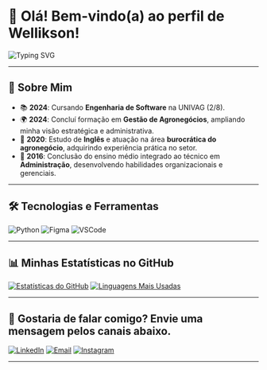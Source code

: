 # 👋 Olá! Bem-vindo(a) ao perfil de Wellikson!

![Typing SVG](https://readme-typing-svg.herokuapp.com?font=Fira+Code&color=0DF7FF&size=24&center=true&vCenter=true&width=500&lines=Estudante+de+Engenharia+de+Software;Apaixonado+por+Tecnologia;Soluções+Inovadoras+e+Criativas)



---

## 🚀 Sobre Mim


- 📚 **2024**: Cursando **Engenharia de Software** na UNIVAG (2/8).  
- 🌍 **2024**: Concluí formação em **Gestão de Agronegócios**, ampliando minha visão estratégica e administrativa.  
- 💼 **2020**: Estudo de **Inglês** e atuação na área **burocrática do agronegócio**, adquirindo experiência prática no setor.  
- 📒 **2016**: Conclusão do ensino médio integrado ao técnico em **Administração**, desenvolvendo habilidades organizacionais e gerenciais.  


---

## 🛠️ Tecnologias e Ferramentas

![Python](https://img.shields.io/badge/Python-3776AB?style=for-the-badge&logo=python&logoColor=white)
![Figma](https://img.shields.io/badge/Figma-F24E1E?style=for-the-badge&logo=figma&logoColor=white)
![VSCode](https://img.shields.io/badge/VS%20Code-0078D4?style=for-the-badge&logo=visualstudiocode&logoColor=white)

---

## 📊 Minhas Estatísticas no GitHub

[![Estatísticas do GitHub](https://github-readme-stats.vercel.app/api?username=WelliksonWester&show_icons=true&theme=radical)](https://github.com/WelliksonWester)
[![Linguagens Mais Usadas](https://github-readme-stats.vercel.app/api/top-langs/?username=WelliksonWester&layout=compact&theme=radical)](https://github.com/WelliksonWester)

---

## 🤝 Gostaria de falar comigo? Envie uma mensagem pelos canais abaixo. 

[![LinkedIn](https://img.shields.io/badge/LinkedIn-0077B5?style=for-the-badge&logo=linkedin&logoColor=white)](https://www.linkedin.com/in/welliksonwester/)
[![Email](https://img.shields.io/badge/Email-D14836?style=for-the-badge&logo=gmail&logoColor=white)](mailto:eaewester@gmail.com)
[![Instagram](    https://img.shields.io/badge/Instagram-E4405F?style=for-the-badge&logo=instagram&logoColor=white)](https://www.instagram.com/eaewester/)


---

